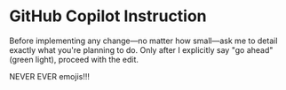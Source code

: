 # GitHub Copilot Instruction

Before implementing any change—no matter how small—ask me to detail exactly what you're planning to do. Only after I explicitly say "go ahead" (green light), proceed with the edit.

NEVER EVER emojis!!!